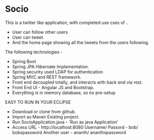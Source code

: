 # Socio

This is a twitter like application, with completed use cses of ..
- User can follow other users
- User can tweet.
- And the home page showing all the tweets from the users following.

The following technologies -
- Spring Boot
- Spring JPA Hibernate Implementation.
- Spring security used LDAP for authentication
- Spring MVC and REST framework.
- Front end decoupled totally, and interacts with back end via rest.
- Front End UI - Angular JS and Bootstrap.
- Everything is in memory database, so no pre-setup

EASY TO RUN IN YOUR ECLIPSE
 - Download or clone from github.
 - Import as Maven Existing project.
 - Run SocioApplication.java - 'Run as java Application'
 - Access URL - http://localhost:8080
     Username/ Passord - bob/ bobspassword
     Another user - ananth/ ananthspassword
